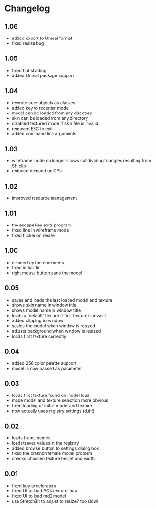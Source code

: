 # Changelog

## 1.06
- added export to Unreal format
- fixed resize bug

## 1.05
- fixed flat shading
- added Unreal package support

## 1.04
- rewrote core objects as classes
- added key to recenter model
- model can be loaded from any directory
- skin can be loaded from any directory
- disabled textured mode if skin file is invalid
- removed ESC to exit
- added command line arguments

## 1.03
- wireframe mode no longer shows subdividing triangles resulting from SH clip
- reduced demand on CPU 

## 1.02
- improved resource management

## 1.01
- the escape key exits program
- fixed line in wireframe mode
- fixed flicker on resize

## 1.00
- cleaned up the comments
- fixed initial dir
- right mouse button pans the model

## 0.05
- saves and loads the last loaded model and texture
- shows skin name in window title
- shows model name in window title
- loads a 'default' texture if first texture is invalid
- added clipping to window
- scales the model when window is resized
- adjusts background when window is resized
- loads first texture correctly

## 0.04
- added 256 color palette support
- model is now passed as parameter

## 0.03
- loads first texture found on model load
- made model and texture selection more obvious
- fixed loading of initial model and texture
- now actually uses registry settings (duh!)

## 0.02
- loads frame names
- loads/saves values in the registry
- added browse button to settings dialog box
- fixed the crakhor/female model problem
- checks choosen texture height and width

## 0.01
- fixed key accelerators
- fixed UI to load PCX texture map
- fixed UI to load md2 model
- use StretchBlt to adjust to resize? too slow!
